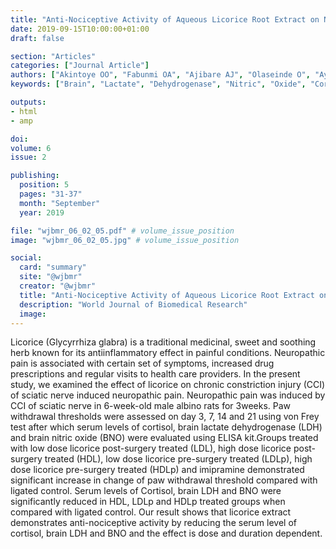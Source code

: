 ```yaml
---
title: "Anti-Nociceptive Activity of Aqueous Licorice Root Extract on Neuropathic Pain and Its Effect on Some Selected Biochemical Parameters in Male Wistar Rats"
date: 2019-09-15T10:00:00+01:00
draft: false

section: "Articles"
categories: ["Journal Article"]
authors: ["Akintoye OO", "Fabunmi OA", "Ajibare AJ", "Olaseinde O", "Ayilara G", "Owoyele BV"]
keywords: ["Brain", "Lactate", "Dehydrogenase", "Nitric", "Oxide", "Cortisol"]

outputs: 
- html
- amp

doi:
volume: 6
issue: 2

publishing:
  position: 5
  pages: "31-37"
  month: "September"
  year: 2019

file: "wjbmr_06_02_05.pdf" # volume_issue_position
image: "wjbmr_06_02_05.jpg" # volume_issue_position

social:
  card: "summary"
  site: "@wjbmr"
  creator: "@wjbmr"
  title: "Anti-Nociceptive Activity of Aqueous Licorice Root Extract on Neuropathic Pain and Its Effect on Some Selected Biochemical Parameters in Male Wistar Rats"
  description: "World Journal of Biomedical Research"
  image:
---
```

Licorice (Glycyrrhiza glabra) is a traditional medicinal, sweet and soothing herb known for its antiinflammatory effect in painful conditions. Neuropathic pain is associated with certain set of symptoms, increased drug prescriptions and regular visits to health care providers. In the present study, we examined the effect of licorice on chronic constriction injury (CCI) of sciatic nerve induced neuropathic pain. Neuropathic pain was induced by CCI of sciatic nerve in 6-week-old male albino rats for 3weeks. Paw withdrawal thresholds were assessed on day 3, 7, 14 and 21 using von Frey test after which serum levels of cortisol, brain lactate dehydrogenase (LDH) and brain nitric oxide (BNO) were evaluated using ELISA kit.Groups treated with low dose licorice post-surgery treated (LDL), high dose licorice post-surgery treated (HDL), low dose licorice pre-surgery treated (LDLp), high dose licorice pre-surgery treated (HDLp) and imipramine demonstrated significant increase in change of paw withdrawal threshold compared with ligated control. Serum levels of Cortisol, brain LDH and BNO were significantly reduced in HDL, LDLp and HDLp treated groups when compared with ligated control. Our result shows that licorice extract demonstrates anti-nociceptive activity by reducing the serum level of cortisol, brain LDH and BNO and the effect is dose and duration dependent.
